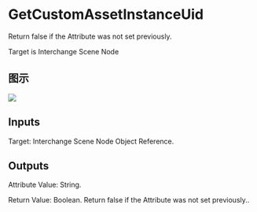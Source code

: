 # GetCustomAssetInstanceUid

Return false if the Attribute was not set previously.

Target is Interchange Scene Node

## 图示

![]($-20221218-19324681.png)

## Inputs

Target: Interchange Scene Node Object Reference.  

## Outputs

Attribute Value: String.

Return Value: Boolean. Return false if the Attribute was not set previously..

